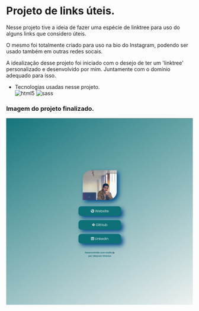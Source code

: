 # Projeto de links úteis.
Nesse projeto tive a ideia de fazer uma espécie de linktree para uso do alguns links que considero úteis. 

O mesmo foi totalmente criado para uso na bio do Instagram, podendo ser usado também em outras redes socais.

A idealização desse projeto foi iniciado com o desejo de ter um 'linktree' personalizado e desenvolvido por mim. Juntamente com o domínio adequado para isso.  

- Tecnologias usadas nesse projeto.
    <div style="display: inline_block">
        <img  alt="html5" src="https://img.shields.io/badge/HTML5-536D88?style=for-the-badge&logo=html5&logoColor=white"/>
        <img  alt="sass" src="https://img.shields.io/badge/Sass-0e7178?style=for-the-badge&logo=sass&logoColor=white"/>
    </div>

### Imagem do projeto finalizado.
<img src="./image/projetoFinal.png">
